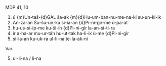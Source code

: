 MDP 41, 10
1. ú {m}Un-taš-{d}GAL ša-ak {m}{d}Hu-um-ban-nu-me-na-ki su-un-ki-ik
2. An-za-an Šu-šu-un-ka si-ia-an {d}Pi-ni-gìr-me ú-pa-at
3. hu-us-si-ip-me ku-ši-ih {d}Pi-ni-gìr la-an-si-ti-ra
4. ir a-ha-ar mu-ur-táh hu-ut-tak ha-li-ik ù-me {d}Pi-ni-gìr
5. si-ia-an ku-uk-ra ul-li-na te-la-ak-ni

Var.

5. ul-li-na / li-na
